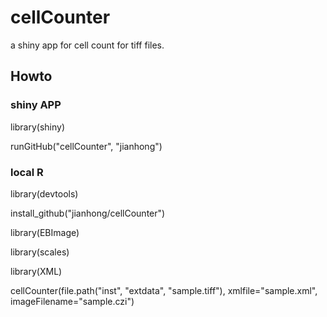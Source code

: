 # cellCounter

a shiny app for cell count for tiff files.

## Howto

### shiny APP

library(shiny)

runGitHub("cellCounter", "jianhong")

### local R

library(devtools)

install_github("jianhong/cellCounter")

library(EBImage)

library(scales)

library(XML)

cellCounter(file.path("inst", "extdata", "sample.tiff"), xmlfile="sample.xml", imageFilename="sample.czi")

